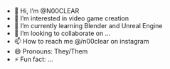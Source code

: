 - 👋 Hi, I’m @N00CLEAR
- 👀 I’m interested in video game creation
- 🌱 I’m currently learning Blender and Unreal Engine
- 💞️ I’m looking to collaborate on ...
- 📫 How to reach me @/n00clear on instagram
- 😄 Pronouns: They/Them
- ⚡ Fun fact: ...

<!---
N00CLEAR/N00CLEAR is a ✨ special ✨ repository because its `README.md` (this file) appears on your GitHub profile.
You can click the Preview link to take a look at your changes.
--->
